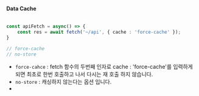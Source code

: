 

#### Data Cache
``` typescript

const apiFetch = async() => {
	const res = await fetch('~/api', { cache : 'force-cache' });
}

// force-cache
// no-store


```
- `force-cahce` :  fetch 함수의 두번째 인자로 cache : 'force-cache'를 입력하게 되면 최초로 한번 호출하고 나서 다시는 재 호출 하지 않습니다.
- `no-store` : 캐싱하지 않는다는 옵션 입니다.
- 